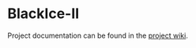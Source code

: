 # BlackIce-II

Project documentation can be found in the [project wiki](https://github.com/mystorm-org/BlackIce-II/wiki).
